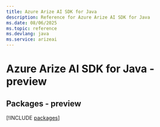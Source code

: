 ```yaml
---
title: Azure Arize AI SDK for Java
description: Reference for Azure Arize AI SDK for Java
ms.date: 08/06/2025
ms.topic: reference
ms.devlang: java
ms.service: arizeai
---
```

# Azure Arize AI SDK for Java - preview
## Packages - preview
[!INCLUDE [packages](arize-ai-index.md)]